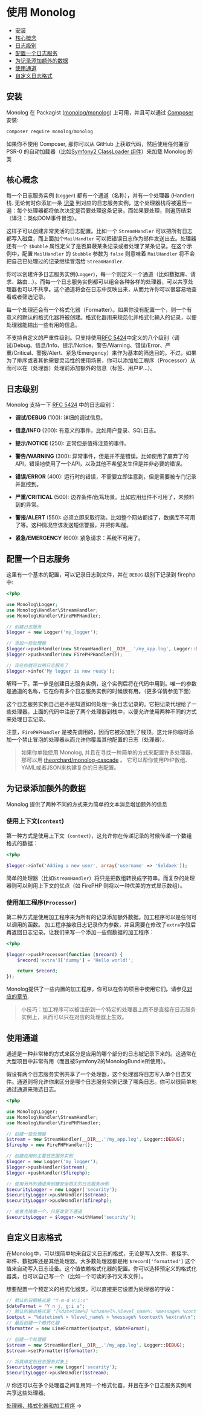 # 使用 Monolog

- [安装](#安装)
- [核心概念](#核心概念)
- [日志级别](#日志级别)
- [配置一个日志服务](#配置一个日志服务)
- [为记录添加额外的数据](#为记录添加额外的数据)
- [使用通道](#使用通道)
- [自定义日志格式](#自定义日志格式)

## 安装

Monolog 在 Packagist ([monolog/monolog](http://packagist.org/packages/monolog/monolog)) 上可用，并且可以通过 [Composer](http://getcomposer.org/) 安装:

```bash
composer require monolog/monolog
```

如果你不使用 Composer, 那你可以从 GitHub 上获取代码，然后使用任何兼容 PSR-0 的自动加载器（比如[Symfony2 ClassLoader 组件](https://github.com/symfony/ClassLoader)）来加载 Monolog 的类

## 核心概念

每一个日志服务实例 (`Logger`) 都有一个通道（名称），并有一个处理器 (Handler)栈. 无论何时你添加一条 [记录](message-structure.md) 到对应的日志服务实例，这个处理器栈将被遍历一遍：每个处理器都将依次决定是否要处理这条记录，而如果要处理，则遍历结束（译注：类似DOM事件冒泡）。

这样子可以创建非常灵活的日志配置。比如一个 `StreamHandler` 可以把所有日志都写入磁盘，而上面加个`MailHandler` 可以把错误日志作为邮件发送出去。处理器还有一个 `$bubble` 属性定义了是否屏蔽某条记录或者处理了某条记录。在这个示例中，配置 `MailHandler` 的 `$bubble` 参数为 `false` 则意味着 `MailHandler` 将不会把自己已处理过的记录继续冒泡给 `StreamHandler`.

你可以创建许多日志服务实例(`Logger`)，每一个则定义一个通道（比如数据库、请求、路由...）。而每一个日志服务实例都可以组合各种各样的处理器，可以共享处理器也可以不共享。这个通道将会在日志中反映出来，从而允许你可以很容易地查看或者筛选记录。

每一个处理还会有一个格式化器（Formatter）。如果你没有配置一个，则一个有意义的默认的格式化器将被创建。格式化器用来规范化并格式化输入的记录，以便处理器能输出一些有用的信息。

不支持自定义的严重性级别。只支持使用[RFC 5424](http://tools.ietf.org/html/rfc5424)中定义的八个级别（调试/Debug、信息/Info、提示/Notice、警告/Warning、错误/Error、严重/Critical、警报/Alert、紧急/Emergency）来作为基本的筛选目的。不过，如果为了排序或者其他需要灵活性的使用场景，你可以添加加工程序（Processor）从而可以在（处理器）处理前添加额外的信息（标签、用户IP...）。

## 日志级别

Monolog 支持一下 [RFC 5424](http://tools.ietf.org/html/rfc5424) 中的日志级别：

- **调试/DEBUG** (100): 详细的调试信息。

- **信息/INFO** (200): 有意义的事件，比如用户登录、SQL日志。

- **提示/NOTICE** (250): 正常但是值得注意的事件。

- **警告/WARNING** (300): 异常事件，但是并不是错误。比如使用了废弃了的API，错误地使用了一个API，以及其他不希望发生但是并非必要的错误。

- **错误/ERROR** (400): 运行时的错误，不需要立即注意到，但是需要被专门记录并监控到。

- **严重/CRITICAL** (500): 边界条件/危笃场景。比如应用组件不可用了，未预料到的异常。

- **警报/ALERT** (550): 必须立即采取行动。比如整个网站都挂了，数据库不可用了等。这种情况应该发送短信警报，并把你叫醒。

- **紧急/EMERGENCY** (600): 紧急请求：系统不可用了。

## 配置一个日志服务

这里有一个基本的配置，可以记录日志到文件，并在 `DEBUG` 级别下记录到 firephp 中:

```php
<?php

use Monolog\Logger;
use Monolog\Handler\StreamHandler;
use Monolog\Handler\FirePHPHandler;

// 创建日志服务
$logger = new Logger('my_logger');

// 添加一些处理器
$logger->pushHandler(new StreamHandler(__DIR__.'/my_app.log', Logger::DEBUG));
$logger->pushHandler(new FirePHPHandler());

// 现在你就可以用日志服务了
$logger->info('My logger is now ready');
```

解释一下。第一步是创建日志服务实例，这个实例后将在代码中用到。唯一的参数是通道的名称，它在你有多个日志服务实例的时候很有用。（更多详情参见下面）

这个日志服务实例自己是不是知道如何处理一条日志记录的。它把记录代理给了一些处理器。上面的代码中注册了两个处理器到栈中，以便允许使用两种不同的方式来处理日志记录。

注意，`FirePHPHandler` 是被先调用的，因而它被添加到了栈顶。这允许你临时添加一个禁止冒泡的处理器从而允许你覆盖其他配置的日志（处理器）。

> 如果你单独使用 Monolog, 并且在寻找一种简单的方式来配置许多处理器，那可以用
> [theorchard/monolog-cascade](https://github.com/theorchard/monolog-cascade) 。
> 它可以帮你使用PHP数组、YAML或者JSON来构建复杂的日志配置。

## 为记录添加额外的数据

Monolog 提供了两种不同的方式来为简单的文本消息增加额外的信息

### 使用上下文(`context`)

第一种方式是使用上下文（`context`），这允许你在传递记录的时候传递一个数组格式的数据：

```php
<?php

$logger->info('Adding a new user', array('username' => 'Seldaek'));
```

简单的处理器（比如`StreamHandler`）将只是把数组转换成字符串。而复杂的处理器则可以利用上下文的优点（如 FirePHP 则将以一种优美的方式显示数组）。

### 使用加工程序(`Processor`)

第二种方式是使用加工程序来为所有的记录添加额外数据。加工程序可以是任何可以调用的函数。
加工程序接收日志记录作为参数，并且需要在修改了`extra`字段后再返回日志记录。让我们来写一个添加一些假数据的加工程序：

```php
<?php

$logger->pushProcessor(function ($record) {
    $record['extra']['dummy'] = 'Hello world!';

    return $record;
});
```

Monolog提供了一些内置的加工程序，你可以在你的项目中使用它们。请参见[对应的章节](./02-handlers-formatters-processors.md#加工程序).

> 小技巧：加工程序可以被注册到一个特定的处理器上而不是直接在日志服务实例上，从而可以只在对应的处理器上生效。

## 使用通道

通道是一种非常棒的方式来区分是应用的哪个部分的日志被记录下来的。这通常在大型项目中非常有用（而且被Symfony2的MonologBundle所使用）。

假设有两个日志服务实例共享了一个处理器，这个处理器将日志写入单个日志文件。通道则将允许你来区分是哪个日志服务实例记录了哪条日志。你可以很简单地通过通道来筛选日志。

```php
<?php

use Monolog\Logger;
use Monolog\Handler\StreamHandler;
use Monolog\Handler\FirePHPHandler;

// 创建一些处理器
$stream = new StreamHandler(__DIR__.'/my_app.log', Logger::DEBUG);
$firephp = new FirePHPHandler();

// 创建应用的主要日志服务实例
$logger = new Logger('my_logger');
$logger->pushHandler($stream);
$logger->pushHandler($firephp);

// 使用另外的通道来创建安全相关的日志服务示例
$securityLogger = new Logger('security');
$securityLogger->pushHandler($stream);
$securityLogger->pushHandler($firephp);

// 或者克隆第一个，只是改变下通道
$securityLogger = $logger->withName('security');
```

## 自定义日志格式

在Monolog中，可以很简单地来自定义日志的格式，无论是写入文件、套接字、邮件、数据库还是其他处理器。大多数处理器都是用 `$record['formatted']` 这个值来自动写入日志设备。这个值依赖格式化器的配置。你可以选择预定义的格式化器类，也可以自己写一个（比如一个可读的多行文本文件）。

想要配置一个预定义的格式化器类，可以直接把它设置为处理器的字段：

```php
// 默认的日期格式是 "Y-m-d H:i:s"
$dateFormat = "Y n j, g:i a";
// 默认的输出格式是 "[%datetime%] %channel%.%level_name%: %message% %context% %extra%\n"
$output = "%datetime% > %level_name% > %message% %context% %extra%\n";
// 最后创建一个格式化器
$formatter = new LineFormatter($output, $dateFormat);

// 创建一个处理器
$stream = new StreamHandler(__DIR__.'/my_app.log', Logger::DEBUG);
$stream->setFormatter($formatter);

// 将其绑定到日志服务对象上
$securityLogger = new Logger('security');
$securityLogger->pushHandler($stream);
```

// 你还可以在多个处理器之间复用同一个格式化器，并且在多个日志服务实例间共享这些处理器。

[处理器、格式化器和加工程序](02-handlers-formatters-processors.md) &rarr;
